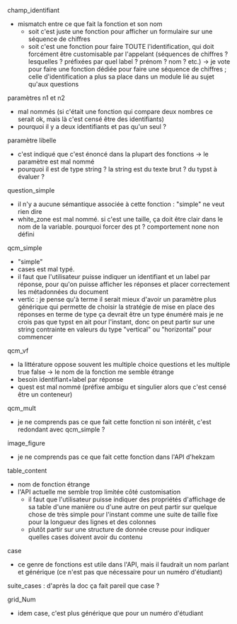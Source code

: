 champ_identifiant
- mismatch entre ce que fait la fonction et son nom
  - soit c'est juste une fonction pour afficher un formulaire sur une séquence de chiffres
  - soit c'est une fonction pour faire TOUTE l'identification, qui doit forcément être customisable par l'appelant
    (séquences de chiffres ? lesquelles ? préfixées par quel label ? prénom ? nom ? etc.)
-> je vote pour faire une fonction dédiée pour faire une séquence de chiffres ; celle d'identification a plus sa place dans un module lié au sujet qu'aux questions

paramètres n1 et n2
- mal nommés (si c'était une fonction qui compare deux nombres ce serait ok, mais là c'est censé être des identifiants)
- pourquoi il y a deux identifiants et pas qu'un seul ?

paramètre libelle
- c'est indiqué que c'est énoncé dans la plupart des fonctions -> le paramètre est mal nommé
- pourquoi il est de type string ? la string est du texte brut ? du typst à évaluer ?

question_simple
- il n'y a aucune sémantique associée à cette fonction : "simple" ne veut rien dire
- white_zone est mal nommé. si c'est une taille, ça doit être clair dans le nom de la variable. pourquoi forcer des pt ? comportement none non défini

qcm_simple
- "simple"
- cases est mal typé.
- il faut que l'utilisateur puisse indiquer un identifiant et un label par réponse,
  pour qu'on puisse afficher les réponses et placer correctement les métadonnées du document
- vertic : je pense qu'à terme il serait mieux d'avoir un paramètre plus générique qui permette de choisir la stratégie de mise en place des réponses
  en terme de type ça devrait être un type énuméré mais je ne crois pas que typst en ait pour l'instant, donc on peut partir sur une string
  contrainte en valeurs du type "vertical" ou "horizontal" pour commencer

qcm_vf
- la littérature oppose souvent les multiple choice questions et les multiple true false -> le nom de la fonction me semble étrange
- besoin identifiant+label par réponse
- quest est mal nommé (préfixe ambigu et singulier alors que c'est censé être un conteneur)

qcm_mult
- je ne comprends pas ce que fait cette fonction ni son intérêt, c'est redondant avec qcm_simple ?

image_figure
- je ne comprends pas ce que fait cette fonction dans l'API d'hekzam

table_content
- nom de fonction étrange
- l'API actuelle me semble trop limitée côté customisation
  - il faut que l'utilisateur puisse indiquer des propriétés d'affichage de sa table d'une manière ou d'une autre
    on peut partir sur quelque chose de très simple pour l'instant comme une suite de taille fixe pour la longueur des lignes et des colonnes
  - plutôt partir sur une structure de donnée creuse pour indiquer quelles cases doivent avoir du contenu

case
- ce genre de fonctions est utile dans l'API, mais il faudrait un nom parlant et générique (ce n'est pas que nécessaire pour un numéro d'étudiant)

suite_cases : d'après la doc ça fait pareil que case ?

grid_Num
- idem case, c'est plus générique que pour un numéro d'étudiant
